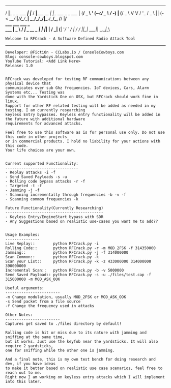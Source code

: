    
   
   ___                  _        ___            _                  
  / __|___ _ _  ___ ___| |___   / __|_____ __ _| |__  ___ _  _ ___ 
 | (__/ _ \ ' \(_-</ _ \ / -_) | (__/ _ \ V  V / '_ \/ _ \ || (_-< 
  \___\___/_||_/__/\___/_\___|  \___\___/\_/\_/|_.__/\___/\_, /__/ 
                                                          |__/   
            ___ ___ ___             _   
      ___  | _ \ __/ __|_ _ __ _ __| |__
     |___| |   / _| (__| '_/ _` / _| / /
           |_|_\_| \___|_| \__,_\__|_\_\
                                
                                                                                  
    Welcome to RFCrack - A Software Defined Radio Attack Tool 
   -----------------------------------------------------------
    Developer: @Ficti0n - CCLabs.io / ConsoleCowboys.com
    Blog: console-cowboys.blogspot.com
    YouTube Tutorial: <Add Link Here> 
    Release: 1.0 


    RFCrack was developed for testing RF communications between any physical device that 
    communicates over sub Ghz frequencies. IoT devices, Cars, Alarm Systems etc... Testing was 
    done with the Yardstick One on OSX, but RFCrack should work fine in linux. 
    Support for other RF related testing will be added as needed in my testing. I am currently researching 
    keyless Entry bypasses. Keyless entry functionality will be added in the future with additional hardware 
    requirements for advanced attacks. 
    
    Feel free to use this software as is for personal use only. Do not use this code in other projects 
    or in commercial products. I hold no liability for your actions with this code. 
    Your life choices are your own. 
    

    Current supported Functionality: 
    --------------------------------
    - Replay attacks -i -f
    - Send Saved Payloads -s -u
    - Rolling code bypass attacks -r -f
    - Targeted -t -f
    - Jamming -j -f
    - Scanning incrementally through frequencies -b -v -f
    - Scanning common frequencies -k

    Future Functionality(Currently Researching)
    -------------------------------------------
    - Keyless Entry/EngineStart bypass with SDR
    - Any Suggestions based on realistic use-cases you want me to add??  


    Usage Examples: 
    ---------------
    Live Replay::        python RFCrack.py -i
    Rolling Code::       python RFCrack.py -r -m MOD_2FSK -f 314350000
    Jamming::            python RFCrack.py -j -f 314000000
    Scan Common::        python RFCrack.py -k
    Scan your List::     python RFCrack.py -k -z 433000000 314000000 390000000
    Incremental Scan::   python RFCrack.py -b -v 5000000
    Send Saved Payload:: python RFCrack.py -s -u ./files/test.cap -f 315000000 -m MOD_ASK_OOK

    Useful arguments: 
    ------------------------
    -m Change modulation, usually MOD_2FSK or MOD_ASK_OOK
    -s Send packet from a file source 
    -f Change the frequency used in attacks

    Other Notes:
    ------------------------
    Captures get saved to ./files directory by default!

    Rolling code is hit or miss due to its nature with jamming and sniffing at the same time, 
    but it works. Just use the keyfob near the yardsticks. It will also require 2 yardsticks, 
    one for sniffing while the other one is jamming. 

    And a final note, this is my own test bench for doing research and dev, if you have ideas 
    to make it better based on realistic use case scenarios, feel free to reach out to me. 
    Right now I am working on keyless entry attacks which I will implement into this later.  
